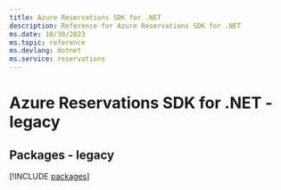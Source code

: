 ```yaml
---
title: Azure Reservations SDK for .NET
description: Reference for Azure Reservations SDK for .NET
ms.date: 10/30/2023
ms.topic: reference
ms.devlang: dotnet
ms.service: reservations
---
```

# Azure Reservations SDK for .NET - legacy
## Packages - legacy
[!INCLUDE [packages](reservations-index.md)]